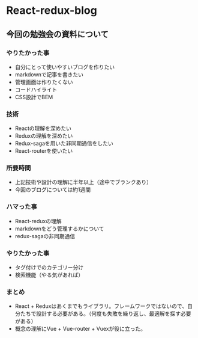 # React-redux-blog

## 今回の勉強会の資料について

### やりたかった事
- 自分にとって使いやすいブログを作りたい
- markdownで記事を書きたい
- 管理画面は作りたくない
- コードハイライト
- CSS設計でBEM

### 技術
- Reactの理解を深めたい
- Reduxの理解を深めたい
- Redux-sagaを用いた非同期通信をしたい
- React-routerを使いたい

### 所要時間
- 上記技術や設計の理解に半年以上（途中でブランクあり）
- 今回のブログについては約1週間

### ハマった事
- React-reduxの理解
- markdownをどう管理するかについて
- redux-sagaの非同期通信

### やりたかった事
- タグ付けでのカテゴリー分け
- 検索機能（やる気があれば）

### まとめ
- React + Reduxはあくまでもライブラリ。フレームワークではないので、自分たちで設計する必要がある。（何度も失敗を繰り返し、最適解を探す必要がある）
- 概念の理解にVue + Vue-router + Vuexが役に立った。
